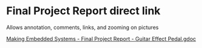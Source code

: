 # Final Project Report direct link

Allows annotation, comments, links, and zooming on pictures

[Making Embedded Systems - Final Project Report - Guitar Effect Pedal.gdoc](https://docs.google.com/document/d/1KB0wVaJX9zULQYKyGyDfQhPZHhoU86blbRxoc0JNg7o/edit?usp=sharing)
